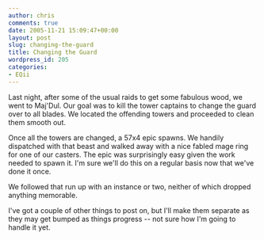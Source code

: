 ```yaml
---
author: chris
comments: true
date: 2005-11-21 15:09:47+00:00
layout: post
slug: changing-the-guard
title: Changing the Guard
wordpress_id: 205
categories:
- EQii
---
```


Last night, after some of the usual raids to get some fabulous wood, we went to Maj'Dul. Our goal was to kill the tower captains to change the guard over to all blades. We located the offending towers and proceeded to clean them smooth out.

Once all the towers are changed, a 57x4 epic spawns. We handily dispatched with that beast and walked away with a nice fabled mage ring for one of our casters. The epic was surprisingly easy given the work needed to spawn it. I'm sure we'll do this on a regular basis now that we've done it once.

We followed that run up with an instance or two, neither of which dropped anything memorable. 

I've got a couple of other things to post on, but I'll make them separate as they may get bumped as things progress -- not sure how I'm going to handle it yet.

